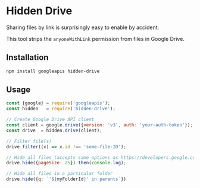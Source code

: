 # Hidden Drive

Sharing files by link is surprisingly easy to enable by accident.

This tool strips the `anyoneWithLink` permission from files in Google Drive.

## Installation

```bash
npm install googleapis hidden-drive
```

## Usage

```javascript
const {google} = require('googleapis');
const hidden   = require('hidden-drive');

// Create Google Drive API client
const client = google.drive({version: 'v3', auth: 'your-auth-token'});
const drive  = hidden.drive(client);

// Filter file(s)
drive.filter((x) => x.id !== 'some-file-ID');

// Hide all files (accepts same options as https://developers.google.com/drive/api/v3/reference/files/list)
drive.hide({pageSize: 25}).then(console.log);

// Hide all files in a particular folder
drive.hide({q: `'${myFolderId}' in parents`})
```
